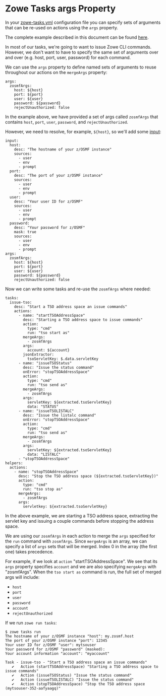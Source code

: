 # Zowe Tasks args Property
In your [zowe-tasks.yml](./config.md) configuration file you can specify sets of arguments that can be re-used on actions using the `args` property.

The complete example described in this document can be found [here](../example/more/args/zowe-tasks.yml).

In most of our tasks, we're going to want to issue Zowe CLI commands. However, we don't want to have to specify the same set of arguments over and over (e.g. host, port, user, password) for each command.

We can use the `args` property to define named sets of arguments to reuse throughout our actions on the `mergeArgs` property:
```
args:
  zosmfArgs:
    host: ${host}
    port: ${port}
    user: ${user}
    password: ${password}
    rejectUnauthorized: false
```

In the example above, we have provided a set of args called `zosmfArgs` that contains `host`, `port`, `user`, `password`, and `rejectUnauthorized`. 

However, we need to resolve, for example, `${host}`, so we'll add some [input](./input.md):
```
input: 
  host:
    desc: "The hostname of your z/OSMF instance"
    sources:
      - user
      - env
      - prompt
  port:
    desc: "The port of your z/OSMF instance"
    sources:
      - user
      - env
      - prompt
  user: 
    desc: "Your user ID for z/OSMF" 
    sources: 
      - user
      - env
      - prompt
  password:
    desc: "Your password for z/OSMF"
    mask: true
    sources: 
      - user
      - env
      - prompt
args:
  zosmfArgs:
    host: ${host}
    port: ${port}
    user: ${user}
    password: ${password}
    rejectUnauthorized: false
```

Now we can write some tasks and re-use the `zosmfArgs` where needed:
```
tasks:
  issue-tso:
    desc: "Start a TSO address space an issue commands"
    actions:
      - name: "startTSOAddressSpace"
        desc: "Starting a TSO address space to issue commands"
        action:
          type: "cmd"
          run: "tso start as"
        mergeArgs:
          - zosmfArgs
        args:
          account: ${account}
        jsonExtractor:
          tsoServletKey: $.data.servletKey     
      - name: "issueTSOStatus"
        desc: "Issue the status command"
        onError: "stopTSOAddressSpace"
        action:
          type: "cmd"
          run: "tso send as"
        mergeArgs:
          - zosmfArgs
        args:
          servletKey: ${extracted.tsoServletKey}
          data: "STATUS"
      - name: "issueTSOLISTALC"
        desc: "Issue the listalc command"
        onError: "stopTSOAddressSpace"
        action:
          type: "cmd"
          run: "tso send as"
        mergeArgs:
          - zosmfArgs
        args:
          servletKey: ${extracted.tsoServletKey}
          data: "LISTALC"
      - "stopTSOAddressSpace"
helpers:
  actions:
    - name: "stopTSOAddressSpace"
      desc: "Stop the TSO address space (${extracted.tsoServletKey})"
      action:
        type: "cmd"
        run: "tso stop as"
      mergeArgs:
        - zosmfArgs
      args:
        servletkey: ${extracted.tsoServletKey}
```

In the above example, we are starting a TSO address space, extracting the servlet key and issuing a couple commands before stopping the address space. 

We are using our `zosmfArgs` in each action to merge the `args` specified for the `run` command with `zosmfArgs`. Since `mergeArgs` is an array, we can specify a list of `args` sets that will be merged. Index 0 in the array (the first one) takes precedence. 

For example, if we look at `action` "startTSOAddressSpace". We see that its `args` property specifies `account` and we are also specifying `mergeArgs` with "zosmfArgs". When the `tso start as` command is run, the full set of merged args will include:
- `host`
- `port`
- `user`
- `password`
- `account`
- `rejectUnauthorized`

If we run `zowe run tasks`:
```
$ zowe tasks run
The hostname of your z/OSMF instance "host": my.zosmf.host
The port of your z/OSMF instance "port": 12345
Your user ID for z/OSMF "user": mytsouser
Your password for z/OSMF "password" (masked):
Your account information "account": "myaccount"

Task - issue-tso - "Start a TSO address space an issue commands"
   ✔   Action (startTSOAddressSpace) "Starting a TSO address space to issue commands"
   ✔   Action (issueTSOStatus) "Issue the status command"
   ✔   Action (issueTSOLISTALC) "Issue the status command"
   ✔   Action (stopTSOAddressSpace) "Stop the TSO address space (mytsouser-352-aafyaagq)"
```